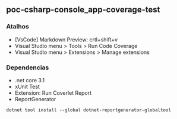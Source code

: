 ## poc-csharp-console_app-coverage-test

### Atalhos 

- [VsCode] Markdown Preview: crtl+shift+v
- Visual Studio menu > Tools > Run Code Coverage
- Visual Studio menu > Extensions > Manage extensions

### Dependencias

- .net core 3.1
- xUnit Test
- Extension: Run Coverlet Report
- ReportGenerator
```
dotnet tool install --global dotnet-reportgenerator-globaltool
```

